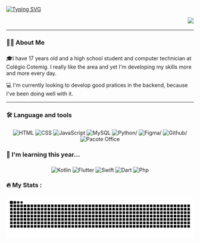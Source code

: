 [![Typing SVG](https://readme-typing-svg.demolab.com?font=Fira+Code&pause=1000&color=C957FF&width=435&lines=Hello+World!+I'm+Rafael+Santos;Bem+Vindo(a)+ao+meu+perfil+no+GitHub!+)](https://git.io/typing-svg)

<div align="right">
  <img src="https://visitor-badge.laobi.icu/badge?page_id=r4santos.r4santos&"  />
</div>

---

###

<h3 align="left">👩‍💻  About Me</h3>

###

🎓I have 17 years old and a high school student and computer technician at Colégio Cotemig. I really like the area and yet I'm developing my skills more and more every day.

💻 I'm currently looking to develop good pratices in the backend, because I've been doing well with it.

---

###

<h3 align="left">🛠 Language and tools</h3>

###

<div align="center">
  <img src="https://img.shields.io/badge/HTML-%23E34F26.svg?&style=for-the-badge&logo=html5&logoColor=white" alt="HTML"/>
  <img src="https://img.shields.io/badge/CSS-%231572B6.svg?&style=for-the-badge&logo=css3&logoColor=white" alt="CSS"/>
  <img src="https://img.shields.io/badge/JavaScript-%23323330.svg?&style=for-the-badge&logo=javascript&logoColor=%23F7DF1E" alt="JavaScript"/>
  <img src="https://img.shields.io/badge/MySQL-%2300f.svg?&style=for-the-badge&logo=mysql&logoColor=white" alt="MySQL"/>
  <img src="https://img.shields.io/badge/python-3670A0?style=for-the-badge&logo=python&logoColor=ffdd54" alt=Python/>
  <img src="https://img.shields.io/badge/figma-%23F24E1E.svg?style=for-the-badge&logo=figma&logoColor=white" alt=Figma/>
  <img src="https://img.shields.io/badge/github-%23121011.svg?style=for-the-badge&logo=github&logoColor=white" alt=Github/>
  <img src="https://img.shields.io/badge/Office-%230A66C2.svg?&style=for-the-badge&logo=microsoft-office&logoColor=white" alt="Pacote Office"/><br>
  
</div>

###

<h3 align="left">📖 I'm learning this year...</h3>

###

<div align="center">
  <img src="https://img.shields.io/badge/kotlin-purple?style=for-the-badge&logo=kotlin&logoColor=white" alt="Kotlin"/>
  <img src="https://img.shields.io/badge/flutter-blue?style=for-the-badge&logo=flutter&logoColor=cyan" alt="Flutter"/>
  <img src="https://img.shields.io/badge/swift-orange?style=for-the-badge&logo=swift&logoColor=white" alt="Swift"/>
  <img src="https://img.shields.io/badge/dart-blue?style=for-the-badge&logo=dart&logoColor=cyan" alt="Dart"/>
  <img src="https://img.shields.io/badge/php-violet?style=for-the-badge&logo=php&logoColor=gray" alt="Php"/>
</div>



###

<h3 align="left">🔥   My Stats :</h3>

###



###

<img src="https://raw.githubusercontent.com/r4santos/r4santos/output/snake.svg" alt="Snake animation" />

###
